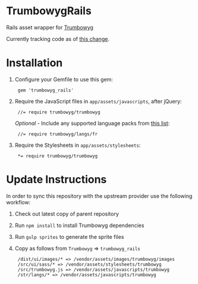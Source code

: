 TrumbowygRails
==============

Rails asset wrapper for [Trumbowyg](https://github.com/Alex-D/Trumbowyg)

Currently tracking code as of [this change](https://github.com/Alex-D/Trumbowyg/tree/e6cdc17a8c3ee341e724153ecb3da2bd9c845060).

Installation
============

1. Configure your Gemfile to use this gem:

        gem 'trumbowyg_rails'


2. Require the JavaScript files in `app/assets/javascripts`, after jQuery:

        //= require trumbowyg/trumbowyg

   *Optional* - Include any supported language packs from [this list](https://github.com/TikiTDO/trumbowyg_rails/tree/master/vendor/assets/javascripts/trumbowyg/langs):

        //= require trumbowyg/langs/fr

3. Require the Stylesheets in `app/assets/stylesheets`:

        *= require trumbowyg/trumbowyg

Update Instructions
===================

In order to sync this repository with the upstream provider use the following workflow:

1. Check out latest copy of parent repository
2. Run `npm install` to install Trumbowyg dependencies
3. Run `gulp sprites` to generate the sprite files
4. Copy as follows from `Trumbowyg` => `trumbowyg_rails`

        /dist/ui/images/* => /vendor/assets/images/trumbowyg/images
        /src/ui/sass/* => /vendor/assets/stylesheets/trumbowyg
        /src/trumbowyg.js => /vendor/assets/javascripts/trumbowyg
        /str/langs/* => /vendor/assets/javascripts/trumbowyg
